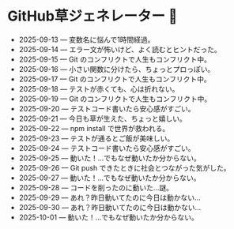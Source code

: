 # GitHub草ジェネレーター 🌱
- 2025-09-13 — 変数名に悩んで1時間経過。
- 2025-09-14 — エラー文が怖いけど、よく読むとヒントだった。
- 2025-09-15 — Git のコンフリクトで人生もコンフリクト中。
- 2025-09-16 — 小さい関数に分けたら、ちょっとプロっぽい。
- 2025-09-17 — Git のコンフリクトで人生もコンフリクト中。
- 2025-09-18 — テストが赤くても、心は折れない。
- 2025-09-19 — Git のコンフリクトで人生もコンフリクト中。
- 2025-09-20 — テストコード書いたら安心感がすごい。
- 2025-09-21 — 今日も草が生えた、ちょっと嬉しい。
- 2025-09-22 — npm install で世界が救われる。
- 2025-09-23 — テストが通るとご飯が美味しい。
- 2025-09-24 — テストコード書いたら安心感がすごい。
- 2025-09-25 — 動いた！…でもなぜ動いたか分からない。
- 2025-09-26 — Git push できたときに社会とつながった気がした。
- 2025-09-27 — 動いた！…でもなぜ動いたか分からない。
- 2025-09-28 — コードを削ったのに動いた…謎。
- 2025-09-29 — あれ？昨日動いてたのに今日は動かない…
- 2025-09-30 — あれ？昨日動いてたのに今日は動かない…
- 2025-10-01 — 動いた！…でもなぜ動いたか分からない。
